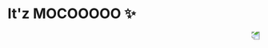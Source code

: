 # It'z MOCOOOOO ✨

<img align="right" style="transform: rotate(180deg);" src="https://media.discordapp.net/attachments/662625274474659850/783020862404165652/d8p27j1-2b080c34-b5bb-4b30-99c5-cf095817a0a4.png">
